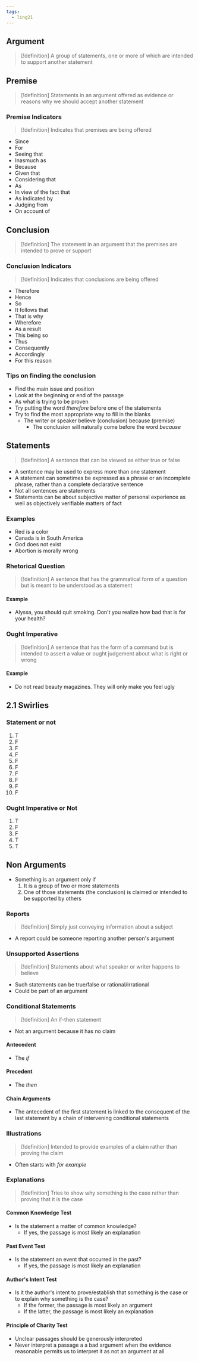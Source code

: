 ```yaml
---
tags:
  - ling21
---
```

## Argument
>[!definition]
>A group of statements, one or more of which are intended to support another statement

## Premise
>[!definition]
>Statements in an argument offered as evidence or reasons why we should accept another statement
### Premise Indicators
>[!definition]
>Indicates that premises are being offered

- Since
- For
- Seeing that
- Inasmuch as
- Because
- Given that
- Considering that
- As
- In view of the fact that
- As indicated by
- Judging from
- On account of 
## Conclusion
>[!definition]
>The statement in an argument that the premises are intended to prove or support
### Conclusion Indicators
>[!definition]
>Indicates that conclusions are being offered

- Therefore
- Hence
- So
- It follows that
- That is why
- Wherefore
- As a result
- This being so
- Thus
- Consequently
- Accordingly
- For this reason
### Tips on finding the conclusion
- Find the main issue and position
- Look at the beginning or end of the passage
- As what is trying to be proven
- Try putting the word *therefore* before one of the statements
- Try to find the most appropriate way to fill in the blanks
	- The writer or speaker believe (conclusion) because (premise)
		- The conclusion will naturally come before the word *because*
## Statements
>[!definition]
>A sentence that can be viewed as either true or false
- A sentence may be used to express more than one statement
- A statement can sometimes be expressed as a phrase or an incomplete phrase, rather than a complete declarative sentence
- Not all sentences are statements
- Statements can be about subjective matter of personal experience as well as objectively verifiable matters of fact
### Examples
- Red is a color
- Canada is in South America
- God does not exist
- Abortion is morally wrong
### Rhetorical Question
>[!definition]
>A sentence that has the grammatical form of a question but is meant to be understood as a statement
#### Example
- Alyssa, you should quit smoking. Don't you realize how bad that is for your health?
### Ought Imperative
>[!definition]
>A sentence that has the form of a command but is intended to assert a value or ought judgement about what is right or wrong

#### Example
- Do not read beauty magazines. They will only make you feel ugly
## 2.1 Swirlies
### Statement or not
1. T
2. F
3. F
4. F
5. F
6. F
7. F
8. F
9. F
10. F
### Ought Imperative or Not
1. T
2. F
3. F
4. T
5. T
## Non Arguments
- Something is an argument only if 
	1. It is a group of two or more statements
	2. One of those statements (the conclusion) is claimed or intended to be supported by others
### Reports
>[!definition] 
>Simply just conveying information about a subject

- A report could be someone reporting another person's argument
### Unsupported Assertions
>[!definition]
>Statements about what speaker or writer happens to believe

- Such statements can be true/false or rational/irrational
- Could be part of an argument
### Conditional Statements
>[!definition]
>An if-then statement
- Not an argument because it has no claim
#### Antecedent
- The *if*
#### Precedent
- The *then*
#### Chain Arguments
- The antecedent of the first statement is linked to the consequent of the last statement by a chain of intervening conditional statements
### Illustrations
>[!definition]
>Intended to provide examples of a claim rather than proving the claim
- Often starts with *for example*
### Explanations
>[!definition]
>Tries to show why something is the case rather than proving that it is the case
#### Common Knowledge Test
- Is the statement a matter of common knowledge?
	- If yes, the passage is most likely an explanation
#### Past Event Test
- Is the statement an event that occurred in the past?
	- If yes, the passage is most likely an explanation
#### Author's Intent Test
- Is it the author's intent to prove/establish that something is the case or to explain why something is the case?
	- If the former, the passage is most likely an argument
	- If the latter, the passage is most likely an explanation
#### Principle of Charity Test
- Unclear passages should be generously interpreted
- Never interpret a passage a a bad argument when the evidence reasonable permits us to interpret it as not an argument at all